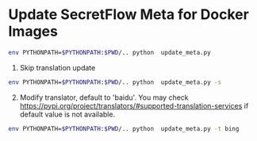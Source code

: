 # Update SecretFlow Meta for Docker Images

```bash
env PYTHONPATH=$PYTHONPATH:$PWD/.. python  update_meta.py
```

1. Skip translation update

```bash
env PYTHONPATH=$PYTHONPATH:$PWD/.. python  update_meta.py -s
```

2. Modify translator, default to 'baidu'. You may check https://pypi.org/project/translators/#supported-translation-services if default value is not available.

```bash
env PYTHONPATH=$PYTHONPATH:$PWD/.. python  update_meta.py -t bing
```
